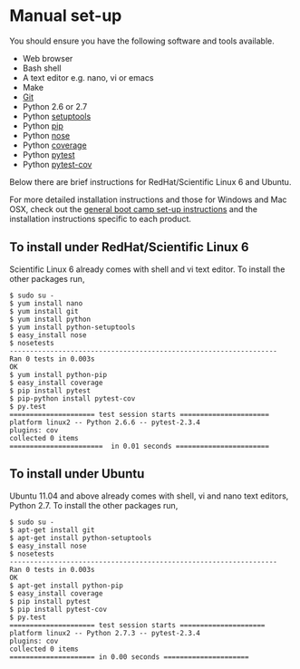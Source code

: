 # Manual set-up

You should ensure you have the following software and tools available. 

* Web browser
* Bash shell
* A text editor e.g. nano, vi or emacs
* Make
* [Git](http://git-scm.com/)
* Python 2.6 or 2.7
* Python [setuptools](https://pypi.python.org/pypi/setuptools)
* Python [pip](https://pypi.python.org/pypi/pip)
* Python [nose](https://nose.readthedocs.org/en/latest/)
* Python [coverage](http://nedbatchelder.com/code/coverage/)
* Python [pytest](http://pytest.org/)
* Python [pytest-cov](https://pypi.python.org/pypi/pytest-cov)

Below there are brief instructions for RedHat/Scientific Linux 6 and Ubuntu. 

For more detailed installation instructions and those for Windows and Mac OSX, check out the [general boot camp set-up instructions](http://software-carpentry.org/setup/) and the installation instructions specific to each product.

## To install under RedHat/Scientific Linux 6

Scientific Linux 6 already comes with shell and vi text editor. To install the other packages run,

    $ sudo su -
    $ yum install nano
    $ yum install git
    $ yum install python
    $ yum install python-setuptools
    $ easy_install nose
    $ nosetests
    ------------------------------------------------------------------
    Ran 0 tests in 0.003s
    OK
    $ yum install python-pip
    $ easy_install coverage
    $ pip install pytest
    $ pip-python install pytest-cov
    $ py.test
    ===================== test session starts ======================
    platform linux2 -- Python 2.6.6 -- pytest-2.3.4
    plugins: cov
    collected 0 items 
    =======================  in 0.01 seconds =======================

## To install under Ubuntu

Ubuntu 11.04 and above already comes with shell, vi and nano text editors, Python 2.7. To install the other packages run,

    $ sudo su -
    $ apt-get install git
    $ apt-get install python-setuptools
    $ easy_install nose
    $ nosetests
    ------------------------------------------------------------------
    Ran 0 tests in 0.003s
    OK
    $ apt-get install python-pip
    $ easy_install coverage
    $ pip install pytest
    $ pip install pytest-cov
    $ py.test
    ===================== test session starts ===================== 
    platform linux2 -- Python 2.7.3 -- pytest-2.3.4
    plugins: cov
    collected 0 items 
    ===================== in 0.00 seconds ===================== 

